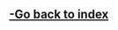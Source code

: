




































<H2>   <strong> <a href ="index.html"> -Go back to index </a> </strong>  </H2> 
